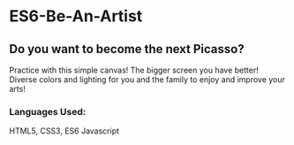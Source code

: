 # ES6-Be-An-Artist

## Do you want to become the next Picasso?

Practice with this simple canvas! The bigger screen you have better!
Diverse colors and lighting for you and the family to enjoy and improve your arts!

### Languages Used:
HTML5, CSS3, ES6 Javascript
